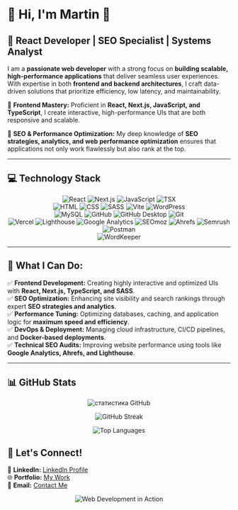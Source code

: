 # 🌟 Hi, I'm Martin 🌟

## 🚀 React Developer | SEO Specialist | Systems Analyst

I am a **passionate web developer** with a strong focus on **building scalable, high-performance applications** that deliver seamless user experiences. With expertise in both **frontend and backend architectures**, I craft data-driven solutions that prioritize efficiency, low latency, and maintainability.

🔹 **Frontend Mastery:** Proficient in **React, Next.js, JavaScript, and TypeScript**, I create interactive, high-performance UIs that are both responsive and scalable.

🔹 **SEO & Performance Optimization:** My deep knowledge of **SEO strategies, analytics, and web performance optimization** ensures that applications not only work flawlessly but also rank at the top.

---

## 💻 **Technology Stack**

<div align="center">

  ![React](https://img.shields.io/badge/-React-61DAFB?logo=react&logoColor=white&style=for-the-badge)
  ![Next.js](https://img.shields.io/badge/-Next.js-000000?logo=next.js&logoColor=white&style=for-the-badge)
  ![JavaScript](https://img.shields.io/badge/-JavaScript-F7DF1E?logo=javascript&logoColor=black&style=for-the-badge)
  ![TSX](https://img.shields.io/badge/-TSX-007ACC?logo=react&logoColor=white&style=for-the-badge)
  <br />
  ![HTML](https://img.shields.io/badge/-HTML-E34F26?logo=html5&logoColor=white&style=for-the-badge)
  ![CSS](https://img.shields.io/badge/-CSS-1572B6?logo=css3&logoColor=white&style=for-the-badge)
  ![SASS](https://img.shields.io/badge/-SASS-CC6699?logo=sass&logoColor=white&style=for-the-badge)
  ![Vite](https://img.shields.io/badge/-Vite-646CFF?logo=vite&logoColor=white&style=for-the-badge)
  ![WordPress](https://img.shields.io/badge/-WordPress-21759B?logo=wordpress&logoColor=white&style=for-the-badge)
  <br />
  ![MySQL](https://img.shields.io/badge/-MySQL-4479A1?logo=mysql&logoColor=white&style=for-the-badge)
  ![GitHub](https://img.shields.io/badge/-GitHub-181717?logo=github&logoColor=white&style=for-the-badge)
  ![GitHub Desktop](https://img.shields.io/badge/-GitHub%20Desktop-24292F?logo=github&logoColor=white&style=for-the-badge)
  ![Git](https://img.shields.io/badge/-Git-F05032?logo=git&logoColor=white&style=for-the-badge)
  <br />
  ![Vercel](https://img.shields.io/badge/-Vercel-000000?logo=vercel&logoColor=white&style=for-the-badge)
  ![Lighthouse](https://img.shields.io/badge/-Lighthouse-F44B21?logo=lighthouse&logoColor=white&style=for-the-badge)
  ![Google Analytics](https://img.shields.io/badge/-Google%20Analytics-FF6F00?logo=google-analytics&logoColor=white&style=for-the-badge)
  ![SEOmoz](https://img.shields.io/badge/-SEOmoz-2B83F6?logo=moz&logoColor=white&style=for-the-badge)
  ![Ahrefs](https://img.shields.io/badge/-Ahrefs-0073E6?logo=ahrefs&logoColor=white&style=for-the-badge)
  ![Semrush](https://img.shields.io/badge/-Semrush-FF5722?logo=semrush&logoColor=white&style=for-the-badge)
  ![Postman](https://img.shields.io/badge/-Postman-FF6C37?logo=postman&logoColor=white&style=for-the-badge)
  <br />
  ![WordKeeper](https://img.shields.io/badge/-WordKeeper-009688?logo=readme&logoColor=white&style=for-the-badge)

</div>

---

## 🌟 **What I Can Do:**
✅ **Frontend Development:** Creating highly interactive and optimized UIs with **React, Next.js, TypeScript, and SASS**.  
✅ **SEO Optimization:** Enhancing site visibility and search rankings through expert **SEO strategies and analytics**.  
✅ **Performance Tuning:** Optimizing databases, caching, and application logic for **maximum speed and efficiency**.  
✅ **DevOps & Deployment:** Managing cloud infrastructure, CI/CD pipelines, and **Docker-based deployments**.  
✅ **Technical SEO Audits:** Improving website performance using tools like **Google Analytics, Ahrefs, and Lighthouse**.  

---
## 📊 GitHub Stats

<p align="center">
  <img src="https://github-readme-stats.vercel.app/api?username=Martin13025&show_icons=true&theme=github_dark&locale=en" alt="статистика GitHub" />
</p>

<p align="center">
  <img src="https://streak-stats.demolab.com?user=Martin13025&theme=github-dark" alt="GitHub Streak" />
</p>

<p align="center">
  <img src="https://github-readme-stats.vercel.app/api/top-langs/?username=Martin13025&layout=compact&theme=github_dark" alt="Top Languages" />
</p>

## 🔗 **Let's Connect!**
📌 **LinkedIn:** [LinkedIn Profile](https://www.linkedin.com/in/martin-daniels-a6b2b7269)  
🌐 **Portfolio:** [My Work](https://vercel.com/martin13025s-projects/bank-application)  
📩 **Email:** [Contact Me](mailto:danpain800@gmail.com)  

<p align="center">
  <img src="https://media1.giphy.com/media/78XCFBGOlS6keY1Bil/giphy.gif?cid=6c09b952tbdf6t0wp4omle3fs2dpcjy4bp7edpvoog5ep4z6&ep=v1_gifs_search&rid=giphy.gif&ct=g" alt="Web Development in Action">  
</p>

